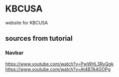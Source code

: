 # KBCUSA
 website for KBCUSA

 ## sources from tutorial
 ### Navbar
 https://www.youtube.com/watch?v=PwWHL3RyQgk
 https://www.youtube.com/watch?v=At4B7A4GOPg
